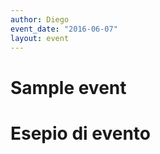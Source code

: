 ```yaml
---
author: Diego
event_date: "2016-06-07"
layout: event
---
```


Sample event
============

Esepio di evento
================

